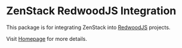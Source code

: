 # ZenStack RedwoodJS Integration

This package is for integrating ZenStack into [RedwoodJS](https://redwoodjs.com/) projects.

Visit [Homepage](https://zenstack.dev) for more details.
